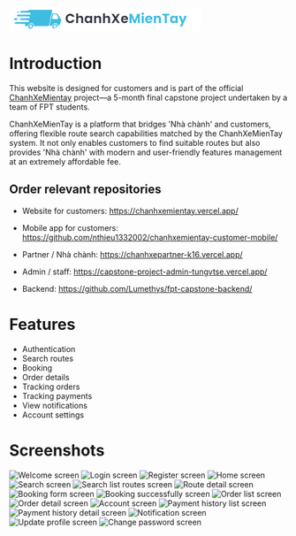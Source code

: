 ![image desc](./src/assets/logo.png)
# Introduction

This website is designed for customers and is part of the official [ChanhXeMientay](https://chanhxemientay.vercel.app/) project—a 5-month final capstone project undertaken by a team of FPT students.

ChanhXeMienTay is a platform that bridges 'Nhà chành' and customers, offering flexible route search capabilities matched by the ChanhXeMienTay system. It not only enables customers to find suitable routes but also provides 'Nhà chành' with modern and user-friendly features management at an extremely affordable fee.

## Order relevant repositories

- Website for customers: https://chanhxemientay.vercel.app/

- Mobile app for customers:
https://github.com/nthieu1332002/chanhxemientay-customer-mobile/

- Partner / Nhà chành: https://chanhxepartner-k16.vercel.app/

- Admin / staff: https://capstone-project-admin-tungvtse.vercel.app/

- Backend: https://github.com/Lumethys/fpt-capstone-backend/


# Features
   - Authentication
   - Search routes
   - Booking
   - Order details
   - Tracking orders
   - Tracking payments
   - View notifications
   - Account settings

# Screenshots
<p>
   <img src="https://res.cloudinary.com/dad0fircy/image/upload/v1705215581/capstone/cb484b5d-8e86-4314-a969-278d376da57f_wdbaqy.jpg" alt="Welcome screen" width="200">
   <img src="https://res.cloudinary.com/dad0fircy/image/upload/v1705216393/capstone/2_lntz6r.jpg" alt="Login screen" width="200">
   <img src="https://res.cloudinary.com/dad0fircy/image/upload/v1705216393/capstone/1_ihfdcv.jpg" alt="Register screen" width="200">
   <img src="https://res.cloudinary.com/dad0fircy/image/upload/v1705216393/capstone/3_tggrpd.jpg" alt="Home screen" width="200">
   <img src="https://res.cloudinary.com/dad0fircy/image/upload/v1705216393/capstone/4_ifxnu9.jpg" alt="Search screen" width="200">
   <img src="https://res.cloudinary.com/dad0fircy/image/upload/v1705216394/capstone/5_ymf6dj.jpg" alt="Search list routes screen" width="200">
   <img src="https://res.cloudinary.com/dad0fircy/image/upload/v1705216394/capstone/6_vawwot.jpg" alt="Route detail screen" width="200">
   <img src="https://res.cloudinary.com/dad0fircy/image/upload/v1705216394/capstone/7_r2vvs7.jpg" alt="Booking form screen" width="200">
   <img src="https://res.cloudinary.com/dad0fircy/image/upload/v1705216394/capstone/8_hhdtvv.jpg" alt="Booking successfully screen" width="200">
   <img src="https://res.cloudinary.com/dad0fircy/image/upload/v1705216394/capstone/9_tj6pfc.jpg" alt="Order list screen" width="200">
   <img src="https://res.cloudinary.com/dad0fircy/image/upload/v1705216394/capstone/10_gsbuyl.jpg" alt="Order detail screen" width="200">
   <img src="https://res.cloudinary.com/dad0fircy/image/upload/v1705216395/capstone/13_ezn82r.jpg" alt="Account screen" width="200">
   <img src="https://res.cloudinary.com/dad0fircy/image/upload/v1705216395/capstone/11_fpd6j5.jpg" alt="Payment history list screen" width="200">
   <img src="https://res.cloudinary.com/dad0fircy/image/upload/v1705216395/capstone/12_wuqtj3.jpg" alt="Payment history detail screen" width="200">
   <img src="https://res.cloudinary.com/dad0fircy/image/upload/v1705216395/capstone/14_x8ryu9.jpg" alt="Notification screen" width="200">
   <img src="https://res.cloudinary.com/dad0fircy/image/upload/v1705217099/capstone/15_mdfgtl.jpg" alt="Update profile screen" width="200">
   <img src="https://res.cloudinary.com/dad0fircy/image/upload/v1705217099/capstone/16_xm2fee.jpg" alt="Change password screen" width="200">
</p>

